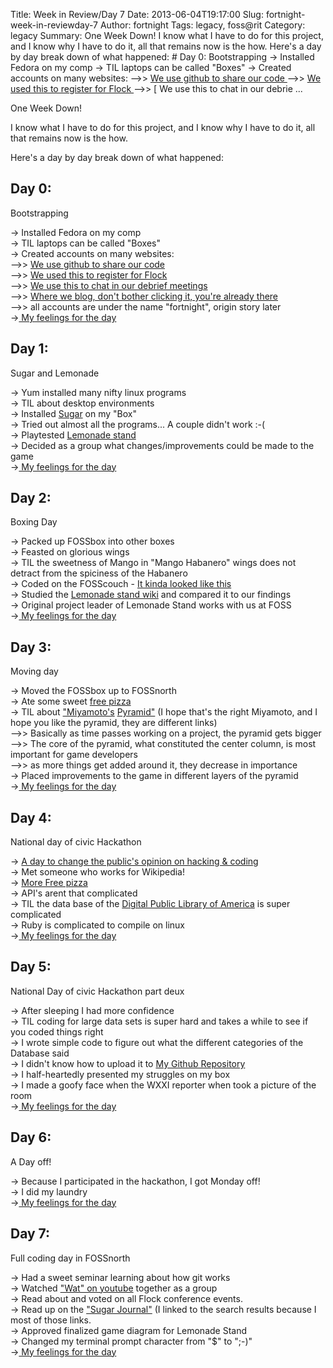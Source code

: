 Title: Week in Review/Day 7
Date: 2013-06-04T19:17:00
Slug: fortnight-week-in-reviewday-7
Author: fortnight
Tags: legacy, foss@rit
Category: legacy
Summary: One Week Down!  I know what I have to do for this project, and I know why I have to do it, all that remains now is the how.  Here's a day by day break down of what happened:  #  Day 0:  Bootstrapping  -> Installed Fedora on my comp   -> TIL laptops can be called "Boxes"   -> Created accounts on many websites:   -->> [ We use github to share our code ](https://github.com/fortnight)   -->> [ We used this to register for Flock ](http://fedoraproject.org/)   -->> [ We use this to chat in our debrie ... 

One Week Down!

I know what I have to do for this project, and I know why I have to do it, all
that remains now is the how.

Here's a day by day break down of what happened:

##  Day 0:

Bootstrapping

-> Installed Fedora on my comp  
-> TIL laptops can be called "Boxes"  
-> Created accounts on many websites:  
-->> [ We use github to share our code ](https://github.com/fortnight)  
-->> [ We used this to register for Flock ](http://fedoraproject.org/)  
-->> [ We use this to chat in our debrief meetings ](http://freenode.net/using_the_network.shtml)  
-->> [ Where we blog, don't bother clicking it, you're already there ](foss.rit.edu)  
-->> all accounts are under the name "fortnight", origin story later  
->[ My feelings for the day ](http://www.quickmeme.com/meme/3uq06t/)

##  Day 1:

Sugar and Lemonade

-> Yum installed many nifty linux programs  
-> TIL about desktop environments  
-> Installed [Sugar](http://wiki.sugarlabs.org/go/Welcome_to_the_Sugar_Labs_wiki) on my "Box"  
-> Tried out almost all the programs... A couple didn't work :-(  
-> Playtested [Lemonade stand ](http://wiki.sugarlabs.org/go/Lemonade_Stand)  
-> Decided as a group what changes/improvements could be made to the game  
->[ My feelings for the day ](http://www.quickmeme.com/meme/3upyhx/)

##  Day 2:

Boxing Day

-> Packed up FOSSbox into other boxes  
-> Feasted on glorious wings  
-> TIL the sweetness of Mango in "Mango Habanero" wings does not detract from the spiciness of the Habanero  
-> Coded on the FOSScouch - [It kinda looked like this](http://www.dwell.com/sites/default/files/styles/large/public/bolla-sofa-cb21.jpg?itok=HB6ngjs5)  
-> Studied the [Lemonade stand wiki](http://wiki.sugarlabs.org/go/Lemonade_Stand) and compared it to our findings  
-> Original project leader of Lemonade Stand works with us at FOSS  
->[ My feelings for the day ](http://www.quickmeme.com/meme/3upyr0/)

##  Day 3:

Moving day

-> Moved the FOSSbox up to FOSSnorth  
-> Ate some sweet [free pizza](http://writtenoncompanytime.files.wordpress.com/2012/03/free-pizza.jpg)  
-> TIL about ["Miyamoto's](http://en.wikipedia.org/wiki/Shigeru_Miyamoto) [ Pyramid"](http://www.thelivingmoon.com/43ancients/04images/Pyramid/Mayan_El_Castilo.JPG) (I hope that's the right Miyamoto, and I hope you like the pyramid, they are different links)  
-->> Basically as time passes working on a project, the pyramid gets bigger  
-->> The core of the pyramid, what constituted the center column, is most important for game developers  
-->> as more things get added around it, they decrease in importance  
-> Placed improvements to the game in different layers of the pyramid  
->[ My feelings for the day ](http://www.quickmeme.com/meme/3upz1s/)

##  Day 4:

National day of civic Hackathon

-> [A day to change the public's opinion on hacking & coding](http://www.hackforchange.org/fossrit-rochester-civic-hackathon)  
-> Met someone who works for Wikipedia!  
-> [More Free pizza](http://www.grubgrade.com/wp-content/uploads/2009/06/freepizza.jpg)  
-> API's arent that complicated  
-> TIL the data base of the [Digital Public Library of America](http://dp.la/info/developers/download/) is super complicated  
-> Ruby is complicated to compile on linux  
->[ My feelings for the day ](http://www.angelfoodcomic.com/wp-content/uploads/I-have-no-idea-what-I-am-doing.jpg)

##  Day 5:

National Day of civic Hackathon part deux

-> After sleeping I had more confidence  
-> TIL coding for large data sets is super hard and takes a while to see if you coded things right  
-> I wrote simple code to figure out what the different categories of the Database said  
-> I didn't know how to upload it to [My Github Repository](https://github.com/fortnight/reaDPLA)  
-> I half-heartedly presented my struggles on my box  
-> I made a goofy face when the WXXI reporter when took a picture of the room  
->[ My feelings for the day ](http://cdn.memegenerator.net/instances/400x/24344073.jpg)

##  Day 6:

A Day off!

-> Because I participated in the hackathon, I got Monday off!  
-> I did my laundry  
->[ My feelings for the day ](http://www.quickmeme.com/meme/3pctmh/)

##  Day 7:

Full coding day in FOSSnorth

-> Had a sweet seminar learning about how git works  
-> Watched ["Wat" on youtube](http://www.youtube.com/watch?v=kXEgk1Hdze0) together as a group  
-> Read about and voted on all Flock conference events.  
-> Read up on the ["Sugar Journal"](http://wiki.sugarlabs.org/go/Journal) (I linked to the search results because I most of those links.  
-> Approved finalized game diagram for Lemonade Stand  
-> Changed my terminal prompt character from "$" to ";-)"  
->[ My feelings for the day ](http://www.quickmeme.com/meme/3uq05z/)

